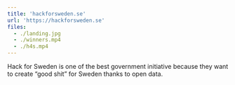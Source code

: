 ```yaml
---
title: 'hackforsweden.se'
url: 'https://hackforsweden.se'
files:
  - ./landing.jpg
  - ./winners.mp4
  - ./h4s.mp4
---
```


Hack for Sweden is one of the best government initiative because they want to create “good shit” for Sweden thanks to open data.
